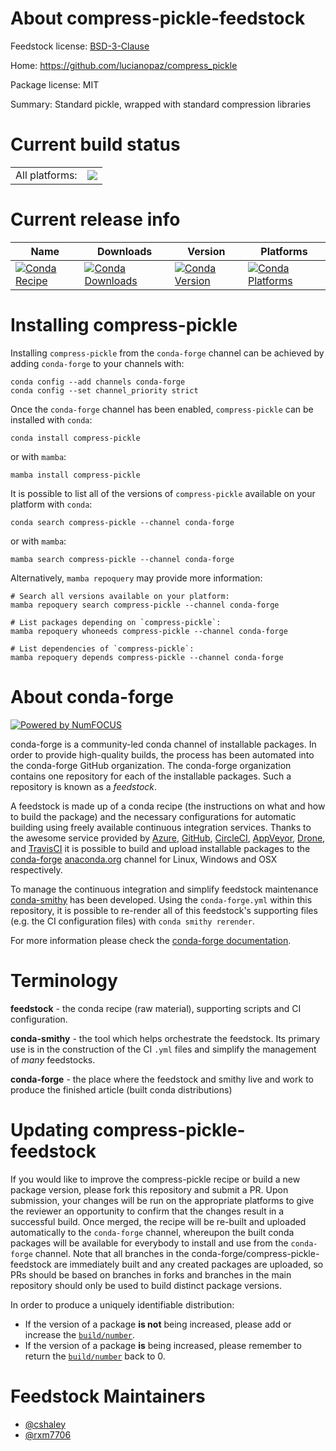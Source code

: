 About compress-pickle-feedstock
===============================

Feedstock license: [BSD-3-Clause](https://github.com/conda-forge/compress-pickle-feedstock/blob/main/LICENSE.txt)

Home: https://github.com/lucianopaz/compress_pickle

Package license: MIT

Summary: Standard pickle, wrapped with standard compression libraries

Current build status
====================


<table><tr><td>All platforms:</td>
    <td>
      <a href="https://dev.azure.com/conda-forge/feedstock-builds/_build/latest?definitionId=17981&branchName=main">
        <img src="https://dev.azure.com/conda-forge/feedstock-builds/_apis/build/status/compress-pickle-feedstock?branchName=main">
      </a>
    </td>
  </tr>
</table>

Current release info
====================

| Name | Downloads | Version | Platforms |
| --- | --- | --- | --- |
| [![Conda Recipe](https://img.shields.io/badge/recipe-compress--pickle-green.svg)](https://anaconda.org/conda-forge/compress-pickle) | [![Conda Downloads](https://img.shields.io/conda/dn/conda-forge/compress-pickle.svg)](https://anaconda.org/conda-forge/compress-pickle) | [![Conda Version](https://img.shields.io/conda/vn/conda-forge/compress-pickle.svg)](https://anaconda.org/conda-forge/compress-pickle) | [![Conda Platforms](https://img.shields.io/conda/pn/conda-forge/compress-pickle.svg)](https://anaconda.org/conda-forge/compress-pickle) |

Installing compress-pickle
==========================

Installing `compress-pickle` from the `conda-forge` channel can be achieved by adding `conda-forge` to your channels with:

```
conda config --add channels conda-forge
conda config --set channel_priority strict
```

Once the `conda-forge` channel has been enabled, `compress-pickle` can be installed with `conda`:

```
conda install compress-pickle
```

or with `mamba`:

```
mamba install compress-pickle
```

It is possible to list all of the versions of `compress-pickle` available on your platform with `conda`:

```
conda search compress-pickle --channel conda-forge
```

or with `mamba`:

```
mamba search compress-pickle --channel conda-forge
```

Alternatively, `mamba repoquery` may provide more information:

```
# Search all versions available on your platform:
mamba repoquery search compress-pickle --channel conda-forge

# List packages depending on `compress-pickle`:
mamba repoquery whoneeds compress-pickle --channel conda-forge

# List dependencies of `compress-pickle`:
mamba repoquery depends compress-pickle --channel conda-forge
```


About conda-forge
=================

[![Powered by
NumFOCUS](https://img.shields.io/badge/powered%20by-NumFOCUS-orange.svg?style=flat&colorA=E1523D&colorB=007D8A)](https://numfocus.org)

conda-forge is a community-led conda channel of installable packages.
In order to provide high-quality builds, the process has been automated into the
conda-forge GitHub organization. The conda-forge organization contains one repository
for each of the installable packages. Such a repository is known as a *feedstock*.

A feedstock is made up of a conda recipe (the instructions on what and how to build
the package) and the necessary configurations for automatic building using freely
available continuous integration services. Thanks to the awesome service provided by
[Azure](https://azure.microsoft.com/en-us/services/devops/), [GitHub](https://github.com/),
[CircleCI](https://circleci.com/), [AppVeyor](https://www.appveyor.com/),
[Drone](https://cloud.drone.io/welcome), and [TravisCI](https://travis-ci.com/)
it is possible to build and upload installable packages to the
[conda-forge](https://anaconda.org/conda-forge) [anaconda.org](https://anaconda.org/)
channel for Linux, Windows and OSX respectively.

To manage the continuous integration and simplify feedstock maintenance
[conda-smithy](https://github.com/conda-forge/conda-smithy) has been developed.
Using the ``conda-forge.yml`` within this repository, it is possible to re-render all of
this feedstock's supporting files (e.g. the CI configuration files) with ``conda smithy rerender``.

For more information please check the [conda-forge documentation](https://conda-forge.org/docs/).

Terminology
===========

**feedstock** - the conda recipe (raw material), supporting scripts and CI configuration.

**conda-smithy** - the tool which helps orchestrate the feedstock.
                   Its primary use is in the construction of the CI ``.yml`` files
                   and simplify the management of *many* feedstocks.

**conda-forge** - the place where the feedstock and smithy live and work to
                  produce the finished article (built conda distributions)


Updating compress-pickle-feedstock
==================================

If you would like to improve the compress-pickle recipe or build a new
package version, please fork this repository and submit a PR. Upon submission,
your changes will be run on the appropriate platforms to give the reviewer an
opportunity to confirm that the changes result in a successful build. Once
merged, the recipe will be re-built and uploaded automatically to the
`conda-forge` channel, whereupon the built conda packages will be available for
everybody to install and use from the `conda-forge` channel.
Note that all branches in the conda-forge/compress-pickle-feedstock are
immediately built and any created packages are uploaded, so PRs should be based
on branches in forks and branches in the main repository should only be used to
build distinct package versions.

In order to produce a uniquely identifiable distribution:
 * If the version of a package **is not** being increased, please add or increase
   the [``build/number``](https://docs.conda.io/projects/conda-build/en/latest/resources/define-metadata.html#build-number-and-string).
 * If the version of a package **is** being increased, please remember to return
   the [``build/number``](https://docs.conda.io/projects/conda-build/en/latest/resources/define-metadata.html#build-number-and-string)
   back to 0.

Feedstock Maintainers
=====================

* [@cshaley](https://github.com/cshaley/)
* [@rxm7706](https://github.com/rxm7706/)

